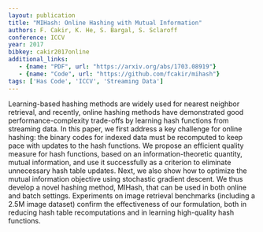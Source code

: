 ```yaml
---
layout: publication
title: "MIHash: Online Hashing with Mutual Information"
authors: F. Cakir, K. He, S. Bargal, S. Sclaroff
conference: ICCV
year: 2017
bibkey: cakir2017online
additional_links:
   - {name: "PDF", url: "https://arxiv.org/abs/1703.08919"}
   - {name: "Code", url: "https://github.com/fcakir/mihash"}
tags: ['Has Code', 'ICCV', 'Streaming Data']
---
```

Learning-based hashing methods are widely used for
nearest neighbor retrieval, and recently, online hashing
methods have demonstrated good performance-complexity
trade-offs by learning hash functions from streaming data.
In this paper, we first address a key challenge for online
hashing: the binary codes for indexed data must be recomputed
to keep pace with updates to the hash functions.
We propose an efficient quality measure for hash functions,
based on an information-theoretic quantity, mutual information,
and use it successfully as a criterion to eliminate
unnecessary hash table updates. Next, we also show how to
optimize the mutual information objective using stochastic
gradient descent. We thus develop a novel hashing method,
MIHash, that can be used in both online and batch settings.
Experiments on image retrieval benchmarks (including a
2.5M image dataset) confirm the effectiveness of our formulation,
both in reducing hash table recomputations and
in learning high-quality hash functions.

